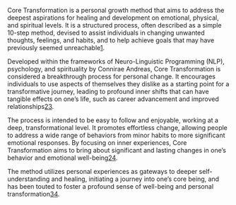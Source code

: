 Core Transformation is a personal growth method that aims to address the deepest aspirations for healing and development on emotional, physical, and spiritual levels. It is a structured process, often described as a simple 10-step method, devised to assist individuals in changing unwanted thoughts, feelings, and habits, and to help achieve goals that may have previously seemed unreachable​[1](https://www.coretransformation.org/#:~:text=Core%20Transformation%20meets%20the%20deepest,achieve%20goals%20you%20thought%20unattainable)​.

Developed within the frameworks of Neuro-Linguistic Programming (NLP), psychology, and spirituality by Connirae Andreas, Core Transformation is considered a breakthrough process for personal change. It encourages individuals to use aspects of themselves they dislike as a starting point for a transformative journey, leading to profound inner shifts that can have tangible effects on one’s life, such as career advancement and improved relationships​[2](https://www.andreasnlp.com/trainings/core-transformation/#:~:text=Core%20Transformation%20is%20an%20easy%2C,to%20yelling%20at%20the%20kids)​​[3](https://nlptrainingconcepts.com/2020/07/21/how-core-transformation-helped-me/#:~:text=What%20Core%20Transformation%20is%20about,Mending%20relationships)​.

The process is intended to be easy to follow and enjoyable, working at a deep, transformational level. It promotes effortless change, allowing people to address a wide range of behaviors from minor habits to more significant emotional responses. By focusing on inner experiences, Core Transformation aims to bring about significant and lasting changes in one’s behavior and emotional well-being​[2](https://www.andreasnlp.com/trainings/core-transformation/#:~:text=Core%20Transformation%20is%20an%20easy%2C,to%20yelling%20at%20the%20kids)​​[4](https://www.landsiedel.com/en/nlp-library/core-transformation.html#:~:text=Core%20Transformation%20is%20about%20identifying,the%20depths%20of%20your%20being)​.

The method utilizes personal experiences as gateways to deeper self-understanding and healing, initiating a journey into one’s core being, and has been touted to foster a profound sense of well-being and personal transformation​[3](https://nlptrainingconcepts.com/2020/07/21/how-core-transformation-helped-me/#:~:text=What%20Core%20Transformation%20is%20about,Mending%20relationships)​​[4](https://www.landsiedel.com/en/nlp-library/core-transformation.html#:~:text=Core%20Transformation%20is%20about%20identifying,the%20depths%20of%20your%20being)​.